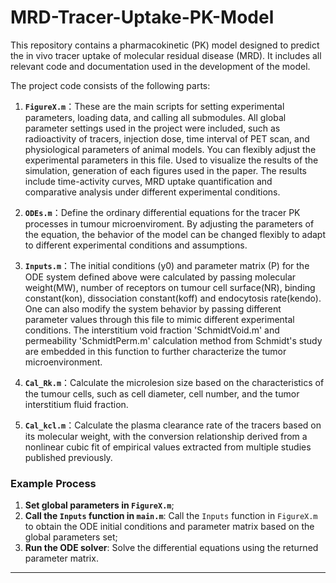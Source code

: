 # MRD-Tracer-Uptake-PK-Model
This repository contains a pharmacokinetic (PK) model designed to predict the in vivo tracer uptake of molecular residual disease (MRD). It includes all relevant code and documentation used in the development of the model.

The project code consists of the following parts:

1. **`FigureX.m`**：These are the main scripts for setting experimental parameters, loading data, and calling all submodules. All global parameter settings used in the project were included, such as radioactivity of tracers, injection dose, time interval of PET scan, and physiological parameters of animal models. You can flexibly adjust the experimental parameters in this file. Used to visualize the results of the simulation, generation of each figures used in the paper. The results include time-activity curves, MRD uptake quantification and comparative analysis under different experimental conditions.
   
2. **`ODEs.m`**：Define the ordinary differential equations for the tracer PK processes in tumour microenviroment. By adjusting the parameters of the equation, the behavior of the model can be changed flexibly to adapt to different experimental conditions and assumptions.
   
3. **`Inputs.m`**：The initial conditions (y0) and parameter matrix (P) for the ODE system defined above were calculated by passing molecular weight(MW), number of receptors on tumour cell surface(NR), binding constant(kon), dissociation constant(koff) and endocytosis rate(kendo). One can also modify the system behavior by passing different parameter values through this file to mimic different experimental conditions. The interstitium void fraction 'SchmidtVoid.m' and permeability 'SchmidtPerm.m' calculation method from Schmidt's study are embedded in this function to further characterize the tumor microenvironment.

4. **`Cal_Rk.m`**：Calculate the microlesion size based on the characteristics of the tumour cells, such as cell diameter, cell number, and the tumor interstitium fluid fraction.

5. **`Cal_kcl.m`**：Calculate the plasma clearance rate of the tracers based on its molecular weight, with the conversion relationship derived from a nonlinear cubic fit of empirical values extracted from multiple studies published previously.

### Example Process

1. **Set global parameters in `FigureX.m`**;
2. **Call the `Inputs` function in `main.m`**: Call the `Inputs` function in `FigureX.m` to obtain the ODE initial conditions and parameter matrix based on the global parameters set;
3. **Run the ODE solver**: Solve the differential equations using the returned parameter matrix.

---
